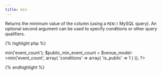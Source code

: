 ```yaml
---
title: min
---
```

Returns the minimum value of the column (using a `MIN()` MySQL query).  An optional second argument can be used to specify conditions or other query qualifiers.

{% highlight php %}
<?php
// If the Venue table has columns 'event_count' and 'is_public':
$venue_model = mvc_model('Venue');
$min_event_count = $venue_model->min('event_count');
$public_min_event_count = $venue_model->min('event_count', array(
  'conditions' => array(
    'is_public' => 1
  )
));
?>
{% endhighlight %}